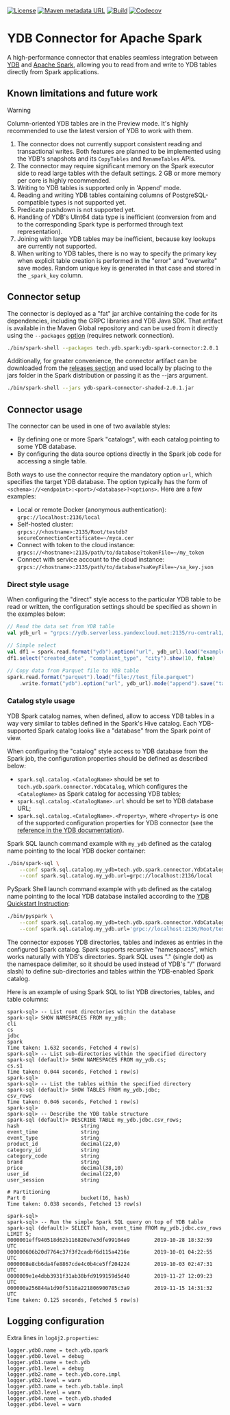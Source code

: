 [![License](https://img.shields.io/badge/License-Apache%202.0-blue.svg)](https://github.com/ydb-platform/ydb-spark-connector/blob/main/LICENSE)
[![Maven metadata URL](https://img.shields.io/maven-metadata/v?metadataUrl=https%3A%2F%2Frepo1.maven.org%2Fmaven2%2Ftech%2Fydb%2Fspark%2Fydb-spark-connector%2Fmaven-metadata.xml)](https://mvnrepository.com/artifact/tech.ydb.spark/ydb-spark-connector)
[![Build](https://img.shields.io/github/actions/workflow/status/ydb-platform/ydb-spark-connector/build.yaml)](https://github.com/ydb-platform/ydb-spark-connector/actions/workflows/build.yaml)
[![Codecov](https://img.shields.io/codecov/c/github/ydb-platform/ydb-spark-connector)](https://app.codecov.io/gh/ydb-platform/ydb-spark-connector)

# YDB Connector for Apache Spark


A high-performance connector that enables seamless integration between [YDB](https://ydb.tech/) and
[Apache Spark](https://spark.apache.org/), allowing you to read from and write to YDB tables directly from Spark
applications.

## Known limitations and future work

> [!WARNING]
> Column-oriented YDB tables are in the Preview mode.
> It's highly recommended to use the latest version of YDB to work with them.

1. The connector does not currently support consistent reading and transactional writes. Both features are planned to be
   implemented using the YDB's snapshots and its `CopyTables` and `RenameTables` APIs.
1. The connector may require significant memory on the Spark executor side to read large tables with the default
   settings. 2 GB or more memory per core is highly recommended.
1. Writing to YDB tables is supported only in 'Append' mode.
1. Reading and writing YDB tables containing columns of PostgreSQL-compatible types is not supported yet.
1. Predicate pushdown is not supported yet.
1. Handling of YDB's UInt64 data type is inefficient (conversion from and to the corresponding Spark type is performed
   through text representation).
1. Joining with large YDB tables may be inefficient, because key lookups are currently not supported.
1. When writing to YDB tables, there is no way to specify the primary key when explicit table creation is performed in
   the "error" and "overwrite" save modes. Random unique key is generated in that case and stored in the `_spark_key`
   column.

## Connector setup

The connector is deployed as a "fat" jar archive containing the code for its dependencies, including the GRPC libraries
and YDB Java SDK. That artifact is available in the Maven Global repository and can be used from it directly using the
`--packages` [option](https://spark.apache.org/docs/latest/submitting-applications.html#advanced-dependency-management)
(requires network connection).

```bash
./bin/spark-shell --packages tech.ydb.spark:ydb-spark-connector:2.0.1
```

Additionally, for greater convenience, the connector artifact can be downloaded from the
[releases section](https://github.com/ydb-platform/ydb-spark-connector/releases) and used locally by placing to the jars
folder in the Spark distribution or passing it as the --jars argument.
```bash
./bin/spark-shell --jars ydb-spark-connector-shaded-2.0.1.jar
```

## Connector usage

The connector can be used in one of two available styles:

* By defining one or more Spark "catalogs", with each catalog pointing to some YDB database.
* By configuring the data source options directly in the Spark job code for accessing a single table.

Both ways to use the connector require the mandatory option `url`, which specifies the target YDB database. The option
typically has the form of `<schema>://<endpoint>:<port>/<database>?<options>`. Here are a few examples:
* Local or remote Docker (anonymous authentication):<br>`grpc://localhost:2136/local`
* Self-hosted cluster:<br>`grpcs://<hostname>:2135/Root/testdb?secureConnectionCertificate=~/myca.cer`
* Connect with token to the cloud instance:<br>`grpcs://<hostname>:2135/path/to/database?tokenFile=~/my_token`
* Connect with service account to the cloud instance:<br>`grpcs://<hostname>:2135/path/to/database?saKeyFile=~/sa_key.json`

### Direct style usage

When configuring the "direct" style access to the particular YDB table to be read or written, the configuration settings
should be specified as shown in the examples below:

```Scala
// Read the data set from YDB table
val ydb_url = "grpcs://ydb.serverless.yandexcloud.net:2135/ru-central1/b1g3o4minpkuh10pd2rj/etnfjib1gmua6mvvgdcl?saKeyFile=~/sa_key.json"

// Simple select
val df1 = spark.read.format("ydb").option("url", ydb_url).load("example_table");
df1.select("created_date", "complaint_type", "city").show(10, false)

// Copy data from Parquet file to YDB table
spark.read.format("parquet").load("file://test_file.parquet")
    .write.format("ydb").option("url", ydb_url).mode("append").save("table_from_parquet")

```

### Catalog style usage

YDB Spark catalog names, when defined, allow to access YDB tables in a way very similar to tables defined in the Spark's
Hive catalog. Each YDB-supported Spark catalog looks like a "database" from the Spark point of view.

When configuring the "catalog" style access to YDB database from the Spark job, the configuration properties should be
defined as described below:

* `spark.sql.catalog.<CatalogName>` should be set to `tech.ydb.spark.connector.YdbCatalog`, which configures the
`<CatalogName>` as Spark catalog for accessing YDB tables;
* `spark.sql.catalog.<CatalogName>.url` should be set to YDB database URL;
* `spark.sql.catalog.<CatalogName>.<Property>`, where `<Property>` is one of the supported configuration properties for
YDB connector (see the [reference in the YDB documentation](https://ydb.tech/docs/en/integrations/ingestion/spark)).

Spark SQL launch command example with `my_ydb` defined as the catalog name pointing to the local YDB docker container:

```bash
./bin/spark-sql \
    --conf spark.sql.catalog.my_ydb=tech.ydb.spark.connector.YdbCatalog \
    --conf spark.sql.catalog.my_ydb.url=grpc://localhost:2136/local
```

PySpark Shell launch command example with `ydb` defined as the catalog name pointing to the local YDB database installed
according to the [YDB Quickstart Instruction](https://ydb.tech/docs/en/getting_started/quickstart):

```bash
./bin/pyspark \
    --conf spark.sql.catalog.my_ydb=tech.ydb.spark.connector.YdbCatalog \
    --conf spark.sql.catalog.my_ydb.url='grpc://localhost:2136/Root/test'
```

The connector exposes YDB directories, tables and indexes as entries in the configured Spark catalog. Spark supports
recursive "namespaces", which works naturally with YDB's directories. Spark SQL uses "." (single dot) as the
namespace delimiter, so it should be used instead of YDB's "/" (forward slash) to define sub-directories and tables
within the YDB-enabled Spark catalog.

Here is an example of using Spark SQL to list YDB directories, tables, and table columns:

```
spark-sql> -- List root directories within the database
spark-sql> SHOW NAMESPACES FROM my_ydb;
cli
cs
jdbc
spark
Time taken: 1.632 seconds, Fetched 4 row(s)
spark-sql> -- List sub-directories within the specified directory
spark-sql (default)> SHOW NAMESPACES FROM my_ydb.cs;
cs.s1
Time taken: 0.044 seconds, Fetched 1 row(s)
spark-sql>
spark-sql> -- List the tables within the specified directory
spark-sql (default)> SHOW TABLES FROM my_ydb.jdbc;
csv_rows
Time taken: 0.046 seconds, Fetched 1 row(s)
spark-sql>
spark-sql> -- Describe the YDB table structure
spark-sql (default)> DESCRIBE TABLE my_ydb.jdbc.csv_rows;
hash                    string
event_time              string
event_type              string
product_id              decimal(22,0)
category_id             string
category_code           string
brand                   string
price                   decimal(38,10)
user_id                 decimal(22,0)
user_session            string

# Partitioning
Part 0                  bucket(16, hash)
Time taken: 0.038 seconds, Fetched 13 row(s)

spark-sql>
spark-sql> -- Run the simple Spark SQL query on top of YDB table
spark-sql (default)> SELECT hash, event_time FROM my_ydb.jdbc.csv_rows LIMIT 5;
0000001eff940518d62b116820e7e3dfe99104e9        2019-10-28 18:32:59 UTC
000000606b20d7764c37f3f2cadbf6d115a4216e        2019-10-01 04:22:55 UTC
0000008e8cb6da4fe8867cde4c0b4ce5ff204224        2019-10-03 02:47:31 UTC
0000009e1e4dbb3931f31ab38bfd9199159d5d40        2019-11-27 12:09:23 UTC
000000a256844a1d90f5116a221806900785c3a9        2019-11-15 14:31:32 UTC
Time taken: 0.125 seconds, Fetched 5 row(s)
```

## Logging configuration

Extra lines in `log4j2.properties`:

```java.properties
logger.ydb0.name = tech.ydb.spark
logger.ydb0.level = debug
logger.ydb1.name = tech.ydb
logger.ydb1.level = debug
logger.ydb2.name = tech.ydb.core.impl
logger.ydb2.level = warn
logger.ydb3.name = tech.ydb.table.impl
logger.ydb3.level = warn
logger.ydb4.name = tech.ydb.shaded
logger.ydb4.level = warn
```
